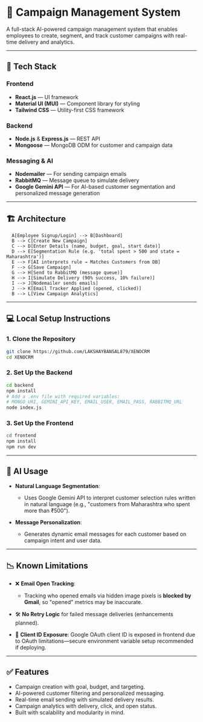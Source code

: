 # 📨 Campaign Management System

A full-stack AI-powered campaign management system that enables employees to create, segment, and track customer campaigns with real-time delivery and analytics.

---

## 🔧 Tech Stack

### Frontend
- **React.js** — UI framework
- **Material UI (MUI)** — Component library for styling
- **Tailwind CSS** — Utility-first CSS framework

### Backend
- **Node.js** & **Express.js** — REST API
- **Mongoose** — MongoDB ODM for customer and campaign data

### Messaging & AI
- **Nodemailer** — For sending campaign emails
- **RabbitMQ** — Message queue to simulate delivery
- **Google Gemini API** — For AI-based customer segmentation and personalized message generation

---

## 🏗️ Architecture

```
  A[Employee Signup/Login] --> B[Dashboard]
  B --> C[Create New Campaign]
  C --> D[Enter Details (name, budget, goal, start date)]
  D --> E[Segmentation Rule (e.g. 'total spent > 500 and state = Maharashtra')]
  E --> F[AI interprets rule → Matches Customers from DB]
  F --> G[Save Campaign]
  G --> H[Send to RabbitMQ (message queue)]
  H --> I[Simulate Delivery (90% success, 10% failure)]
  I --> J[Nodemailer sends emails]
  J --> K[Email Tracker Applied (opened, clicked)]
  B --> L[View Campaign Analytics]
````

---

## 💻 Local Setup Instructions

### 1. Clone the Repository

```bash
git clone https://github.com/LAKSHAYBANSAL879/XENOCRM
cd XENOCRM
```

### 2. Set Up the Backend

```bash
cd backend
npm install
# Add a .env file with required variables:
# MONGO_URI, GEMINI_API_KEY, EMAIL_USER, EMAIL_PASS, RABBITMQ_URL
node index.js
```

### 3. Set Up the Frontend

```bash
cd frontend
npm install
npm run dev
```

---

## 🧠 AI Usage

* **Natural Language Segmentation**:

  * Uses Google Gemini API to interpret customer selection rules written in natural language (e.g., "customers from Maharashtra who spent more than ₹500").
* **Message Personalization**:

  * Generates dynamic email messages for each customer based on campaign intent and user data.

---

## 📉 Known Limitations

* ❌ **Email Open Tracking**:

  * Tracking who opened emails via hidden image pixels is **blocked by Gmail**, so "opened" metrics may be inaccurate.
* 🛠️ **No Retry Logic** for failed message deliveries (enhancements planned).
* 🔐 **Client ID Exposure**: Google OAuth client ID is exposed in frontend due to OAuth limitations—secure environment variable setup recommended if deploying.

---

## ✅ Features

* Campaign creation with goal, budget, and targeting.
* AI-powered customer filtering and personalized messaging.
* Real-time email sending with simulated delivery results.
* Campaign analytics with delivery, click, and open status.
* Built with scalability and modularity in mind.


```
